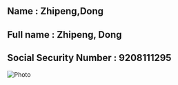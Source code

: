 ## Name : Zhipeng,Dong
## Full name : Zhipeng, Dong
## Social Security Number : 9208111295
![Photo]()


